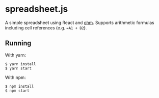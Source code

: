 # spreadsheet.js

A simple spreadsheet using React and [ohm](https://github.com/harc/ohm/). Supports arithmetic formulas including cell references (e.g. `=A1 + B2`).

## Running

With yarn:

```
$ yarn install
$ yarn start
```

With npm:

```
$ npm install
$ npm start
```
